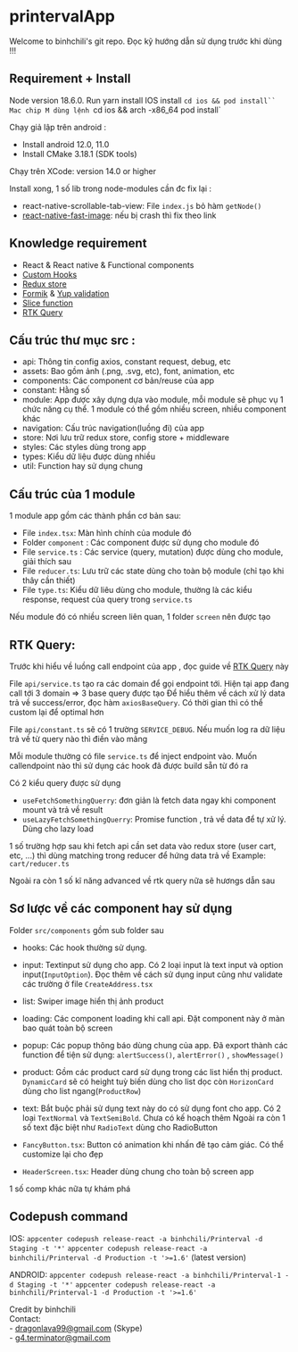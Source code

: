 # printervalApp

Welcome to binhchili's git repo. Đọc kỹ hướng dẫn sử dụng trước khi dùng !!!

## Requirement + Install
Node version 18.6.0. Run yarn install
IOS install `cd ios && pod install``
Mac chip M dùng lệnh `cd ios && arch -x86_64 pod install`

Chạy giả lập trên android :
- Install android 12.0, 11.0
- Install CMake 3.18.1 (SDK tools)

Chạy trên XCode: version 14.0 or higher 

Install xong, 1 số lib trong node-modules cần đc fix lại :
- react-native-scrollable-tab-view: File `index.js` bỏ hàm `getNode()`
- [react-native-fast-image](https://github.com/DylanVann/react-native-fast-image/issues/943): nếu bị crash thì fix theo link 
   
## Knowledge requirement
- React & React native & Functional components
- [Custom Hooks](https://react.dev/learn/reusing-logic-with-custom-hooks)
- [Redux store](https://redux.js.org/introduction/getting-started)
- [Formik](https://formik.org/docs/api/useFormik) & [Yup validation](https://github.com/jquense/yup)
- [Slice function](https://redux.js.org/usage/migrating-to-modern-redux#reducers-and-actions-with-createslice)
- [RTK Query](https://redux.js.org/redux-toolkit/overview)
    
## Cấu trúc thư mục src :
- api: Thông tin config axios, constant request, debug, etc
- assets: Bao gồm ảnh (.png, .svg, etc), font, animation, etc 
- components: Các component cơ bản/reuse của app 
- constant: Hằng số 
- module: App được xây dựng dựa vào module, mỗi module sẽ phục vụ 1 chức năng cụ thể. 1 module có thể gồm nhiều screen, nhiều component khác
- navigation: Cấu trúc navigation(luồng đi) của app 
- store: Nơi lưu trữ redux store, config store + middleware 
- styles: Các styles dùng trong app 
- types: Kiểu dữ liệu được dùng nhiều
- util: Function hay sử dụng chung 

## Cấu trúc của 1 module 
1 module app gồm các thành phần cơ bản sau: 

- File `index.tsx`: Màn hình chính của module đó 
- Folder `component` : Các component được sử dụng cho module đó 
- File `service.ts` : Các service (query, mutation) được dùng cho module, giải thích sau 
- File `reducer.ts`: Lưu trữ các state dùng cho toàn bộ module (chỉ tạo khi thây cần thiết)
- File `type.ts`: Kiểu dữ liêu dùng cho module, thường là các kiểu response, request của query trong `service.ts`

Nếu module đó có nhiều screen liên quan, 1 folder `screen` nên được tạo 

    
## RTK Query: 
Trước khi hiểu về luồng call endpoint của app , đọc guide về [RTK Query](https://redux.js.org/redux-toolkit/overview) này

File `api/service.ts` tạo ra các domain để gọi endpoint tới. Hiện tại app đang call tới 3 domain => 3 base query được tạo 
Để hiểu thêm về cách xử lý data trả về success/error, đọc hàm `axiosBaseQuery`. Có thời gian thì có thể custom lại để optimal hơn 

File `api/constant.ts` sẽ có 1 trường `SERVICE_DEBUG`. Nếu muốn log ra dữ liệu trả về từ query nào thì điền vào mảng 

Mỗi module thường có file `service.ts` để inject endpoint vào. Muốn callendpoint nào thì sử dụng các hook đã được build sẵn từ đó ra 

Có 2 kiểu query được sử dụng 
- `useFetchSomethingQuerry`: đơn giản là fetch data ngay khi component mount và trả về result 
- `useLazyFetchSomethingQuerry`: Promise function , trả về data để tự xử lý. Dùng cho lazy load

1 số trường hợp sau khi fetch api cần set data vào redux store (user cart, etc, ...) thì dùng matching trong reducer để hứng data trả về
Example: `cart/reducer.ts`

Ngoài ra còn 1 số kĩ năng advanced về rtk query nữa sẽ hươngs dẫn sau 

## Sơ lược về các component hay sử dụng 
Folder `src/components` gồm sub folder sau 

- hooks: Các hook thường sử dụng. 
- input: Textinput sử dụng cho app. Có 2 loại input là text input và option input(`InputOption`). Đọc thêm về cách sử dụng input cũng như validate các trường ở file `CreateAddress.tsx`
- list: Swiper image hiển thị ảnh product 
- loading: Các component loading khi call api. Đặt component này ở màn bao quát toàn bộ screen 
- popup: Các popup thông báo dùng chung của app. Đã export thành các function để tiện sử dụng: `alertSuccess()`, `alertError()` , `showMessage()`
- product: Gồm các product card sử dụng trong các list hiển thị product. `DynamicCard` sẽ có height tuỳ biến dùng cho list dọc  còn `HorizonCard` dùng cho list ngang(`ProductRow`)
- text: Bắt buộc phải sử dụng text này do có sử dụng font cho app. Có 2 loại `TextNormal` và `TextSemiBold`. Chưa có kế hoạch thêm 
Ngoài ra còn 1 số text đặc biệt như `RadioText` dùng cho RadioButton 

- `FancyButton.tsx`: Button có animation khi nhấn đê tạo cảm giác. Có thể customize lại cho đẹp 
- `HeaderScreen.tsx`: Header dùng chung cho toàn bộ screen app 

1 số comp khác nữa tự khám phá


## Codepush command

IOS:
`appcenter codepush release-react -a binhchili/Printerval -d Staging -t '*'`
`appcenter codepush release-react -a binhchili/Printerval -d Production -t '>=1.6'` (latest version)

ANDROID:
`appcenter codepush release-react -a binhchili/Printerval-1 -d Staging -t '*'`
`appcenter codepush release-react -a binhchili/Printerval-1 -d Production -t '>=1.6'`

Credit by binhchili <br/>
Contact:  <br/>
    - dragonlava99@gmail.com (Skype)  <br/>
    - g4.terminator@gmail.com 



 
